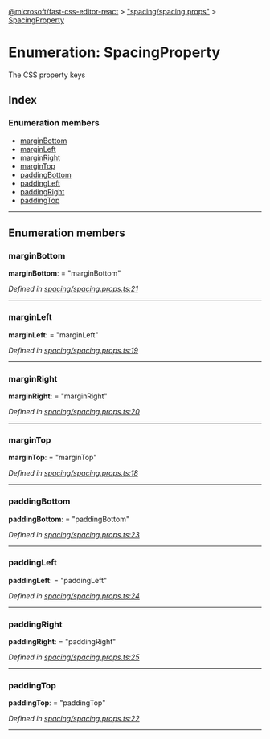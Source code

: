 [@microsoft/fast-css-editor-react](../README.md) > ["spacing/spacing.props"](../modules/_spacing_spacing_props_.md) > [SpacingProperty](../enums/_spacing_spacing_props_.spacingproperty.md)

# Enumeration: SpacingProperty

The CSS property keys

## Index

### Enumeration members

* [marginBottom](_spacing_spacing_props_.spacingproperty.md#marginbottom)
* [marginLeft](_spacing_spacing_props_.spacingproperty.md#marginleft)
* [marginRight](_spacing_spacing_props_.spacingproperty.md#marginright)
* [marginTop](_spacing_spacing_props_.spacingproperty.md#margintop)
* [paddingBottom](_spacing_spacing_props_.spacingproperty.md#paddingbottom)
* [paddingLeft](_spacing_spacing_props_.spacingproperty.md#paddingleft)
* [paddingRight](_spacing_spacing_props_.spacingproperty.md#paddingright)
* [paddingTop](_spacing_spacing_props_.spacingproperty.md#paddingtop)

---

## Enumeration members

<a id="marginbottom"></a>

###  marginBottom

**marginBottom**:  = "marginBottom"

*Defined in [spacing/spacing.props.ts:21](https://github.com/Microsoft/fast-dna/blob/164dd3ca/packages/fast-css-editor-react/src/spacing/spacing.props.ts#L21)*

___
<a id="marginleft"></a>

###  marginLeft

**marginLeft**:  = "marginLeft"

*Defined in [spacing/spacing.props.ts:19](https://github.com/Microsoft/fast-dna/blob/164dd3ca/packages/fast-css-editor-react/src/spacing/spacing.props.ts#L19)*

___
<a id="marginright"></a>

###  marginRight

**marginRight**:  = "marginRight"

*Defined in [spacing/spacing.props.ts:20](https://github.com/Microsoft/fast-dna/blob/164dd3ca/packages/fast-css-editor-react/src/spacing/spacing.props.ts#L20)*

___
<a id="margintop"></a>

###  marginTop

**marginTop**:  = "marginTop"

*Defined in [spacing/spacing.props.ts:18](https://github.com/Microsoft/fast-dna/blob/164dd3ca/packages/fast-css-editor-react/src/spacing/spacing.props.ts#L18)*

___
<a id="paddingbottom"></a>

###  paddingBottom

**paddingBottom**:  = "paddingBottom"

*Defined in [spacing/spacing.props.ts:23](https://github.com/Microsoft/fast-dna/blob/164dd3ca/packages/fast-css-editor-react/src/spacing/spacing.props.ts#L23)*

___
<a id="paddingleft"></a>

###  paddingLeft

**paddingLeft**:  = "paddingLeft"

*Defined in [spacing/spacing.props.ts:24](https://github.com/Microsoft/fast-dna/blob/164dd3ca/packages/fast-css-editor-react/src/spacing/spacing.props.ts#L24)*

___
<a id="paddingright"></a>

###  paddingRight

**paddingRight**:  = "paddingRight"

*Defined in [spacing/spacing.props.ts:25](https://github.com/Microsoft/fast-dna/blob/164dd3ca/packages/fast-css-editor-react/src/spacing/spacing.props.ts#L25)*

___
<a id="paddingtop"></a>

###  paddingTop

**paddingTop**:  = "paddingTop"

*Defined in [spacing/spacing.props.ts:22](https://github.com/Microsoft/fast-dna/blob/164dd3ca/packages/fast-css-editor-react/src/spacing/spacing.props.ts#L22)*

___


